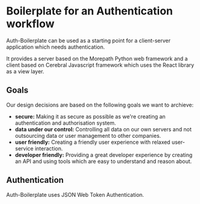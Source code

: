 Boilerplate for an Authentication workflow
==========================================

Auth-Boilerplate can be used as a starting point for a client-server
application which needs authentication.

It provides a server based on the Morepath Python web framework
and a client based on Cerebral Javascript framework which uses
the React library as a view layer.

Goals
-----

Our design decisions are based on the following goals we want to archieve:

  - **secure:**
    Making it as secure as possible as we're creating an authentication
    and authorisation system.
  - **data under our control:**
    Controlling all data on our own servers and not outsourcing
    data or user management to other companies.
  - **user friendly:**
    Creating a friendly user experience with relaxed user-service interaction.
  - **developer friendly:**
    Providing a great developer experience by creating an API and using
    tools which are easy to understand and reason about.

Authentication
--------------

Auth-Boilerplate uses JSON Web Token Authentication.
